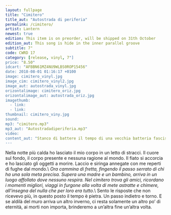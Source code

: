 ```yaml
---
layout: fullpage
title: "Cimitero"
title_aut: "Autostrada di periferia"
permalink: /cimitero/
artist: Lantern
newest: true
edition: This item is on preorder, will be shipped on 31th October
edition_aut: This song is hide in the inner parallel groove 
subtitle: 7"
code: CWRD 17
category: [release, vinyl, 7"]
price: "8.50"
idcart: "AFBBN61MZ4NU9WLBS0ROP15456"
date: 2018-08-01 01:16:17 +0100
image: cimitero_vinyl.jpg
image_cim: cimitero_vinyl2.jpg
image_aut: autostrada_vinyl.jpg
orizontalimage: cimitero_oriz.jpg
orizontalimage_aut: autostrada_oriz.jpg
imagethumb:
  - link:
  - link:
thumbnail: cimitero_viny.jpg
sound:
mp3: "cimitero.mp3"
mp3_aut: "Autostradadiperiferia.mp3"
video:
content_aut: "Stanco di battere il tempo di una vecchia batteria fascista, dietro le barricate di una piazza, barricate di bidoni di film. Era vero che pensava alla strada nel modo di Keruack: un lungo tapis roulan, un flusso di coscienza; una meravigliosa linea ondulata che si increspa sui singhiozzi psichici del suo giovane pensiero. Senza nulla togliere alla piazza la sua dimensione era la strada, una strada che continua al di là del centro urbano e al di là di quella nuovissima Autostrada del Sole che scintillava oggi in Italia come un rivolo di cemento e catrame e oro, posto in fondo ad una periferia. Periferia d’Europa con le sue narrazioni di povertà e superstizione, col suo esercito illegale di rossa esasperazione, col suo esercito legale nero e anglofilo, col suo Sud e la sua Magia, coi suoi miti morti appesi in piazza… La piazza è la dimensione di questo Paese, paesone del mondo e carnevale insopportabile."
---
```


Nella notte più calda ho lasciato il mio corpo in un letto di stracci. Il cuore sul fondo, il corpo presente e nessuna ragione al mondo. Il fiato si accorcia e ho lasciato gli oggetti a morire. Laccio e siringa annegate con me reperti di fughe dal mondo.\\
*Ora cammina di fretta, fingendo il passo serrato di chi ha una sola meta precisa. Supera una madre e un bambino, arriva in un luogo affollato dove nessuno respira. Nel cimitero trova gli amici, ricordano i momenti migliori, viaggi in furgone alla volta di mete astratte e chimere, all’insegna del nulla che per loro era tutto.*\\
Sento le risposte che non ricevevo più, in questo posto il tempo è pietra. Un passo indietro e torno. E se aldilà del muro arriva un altro inverno, ci resta solamente un altro po’ di eternità, ai morti non importa, brinderemo a un’altra fine un’altra volta.